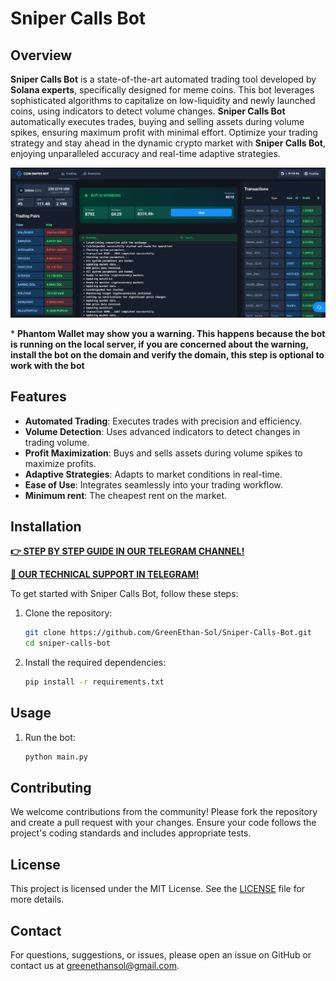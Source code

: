 # Sniper Calls Bot

## Overview

**Sniper Calls Bot** is a state-of-the-art automated trading tool developed by **Solana experts**, specifically designed for meme coins. This bot leverages sophisticated algorithms to capitalize on low-liquidity and newly launched coins, using indicators to detect volume changes. **Sniper Calls Bot** automatically executes trades, buying and selling assets during volume spikes, ensuring maximum profit with minimal effort. Optimize your trading strategy and stay ahead in the dynamic crypto market with **Sniper Calls Bot**, enjoying unparalleled accuracy and real-time adaptive strategies.

![Sniper Calls Bot](static/screenshot.png)

\* __Phantom Wallet may show you a warning. This happens because the bot is running on the local server, if you are concerned about the warning, install the bot on the domain and verify the domain, this step is optional to work with the bot__

## Features

- **Automated Trading**: Executes trades with precision and efficiency.
- **Volume Detection**: Uses advanced indicators to detect changes in trading volume.
- **Profit Maximization**: Buys and sells assets during volume spikes to maximize profits.
- **Adaptive Strategies**: Adapts to market conditions in real-time.
- **Ease of Use**: Integrates seamlessly into your trading workflow.
- **Minimum rent**: The cheapest rent on the market.

## Installation

**[👉 STEP BY STEP GUIDE IN OUR TELEGRAM CHANNEL!](https://t.me/snipercalls_solana/650)**

**[👤 OUR TECHNICAL SUPPORT IN TELEGRAM!](https://t.me/Mev_Solana)**

To get started with Sniper Calls Bot, follow these steps:

1. Clone the repository:
    ```sh
    git clone https://github.com/GreenEthan-Sol/Sniper-Calls-Bot.git
    cd sniper-calls-bot
    ```

2. Install the required dependencies:
    ```sh
    pip install -r requirements.txt
    ```

## Usage

1. Run the bot:
    ```sh
    python main.py
    ```

## Contributing

We welcome contributions from the community! Please fork the repository and create a pull request with your changes. Ensure your code follows the project's coding standards and includes appropriate tests.

## License

This project is licensed under the MIT License. See the [LICENSE](LICENSE) file for more details.

## Contact

For questions, suggestions, or issues, please open an issue on GitHub or contact us at [greenethansol@gmail.com](mailto:greenethansol@gmail.com).
